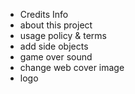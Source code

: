 - Credits Info
- about this project
- usage policy & terms
- add side objects
- game over sound
- change web cover image
- logo